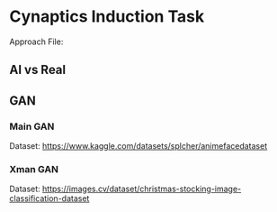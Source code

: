 # Cynaptics Induction Task
Approach File: 
## AI vs Real
## GAN
### Main GAN
Dataset: https://www.kaggle.com/datasets/splcher/animefacedataset
### Xman GAN
Dataset: https://images.cv/dataset/christmas-stocking-image-classification-dataset
